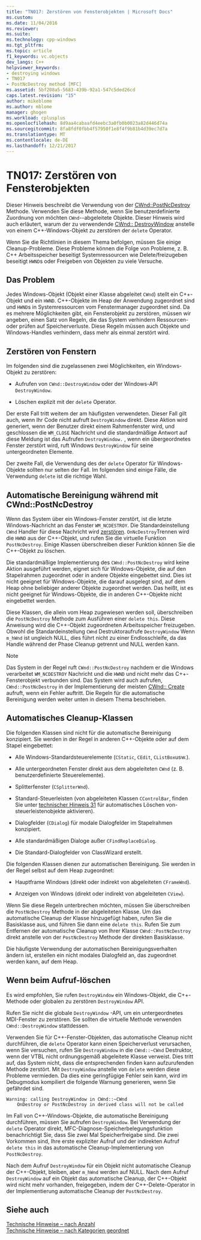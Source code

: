 ```yaml
---
title: "TN017: Zerstören von Fensterobjekten | Microsoft Docs"
ms.custom: 
ms.date: 11/04/2016
ms.reviewer: 
ms.suite: 
ms.technology: cpp-windows
ms.tgt_pltfrm: 
ms.topic: article
f1_keywords: vc.objects
dev_langs: C++
helpviewer_keywords:
- destroying windows
- TN017
- PostNcDestroy method [MFC]
ms.assetid: 5bf208a5-5683-439b-92a1-547c5ded26cd
caps.latest.revision: "15"
author: mikeblome
ms.author: mblome
manager: ghogen
ms.workload: cplusplus
ms.openlocfilehash: 8d9aa4cabaafd4eebc3a0fb0b0023a82d446d74a
ms.sourcegitcommit: 8fa8fdf0fbb4f57950f1e8f4f9b81b4d39ec7d7a
ms.translationtype: MT
ms.contentlocale: de-DE
ms.lasthandoff: 12/21/2017
---
```

# <a name="tn017-destroying-window-objects"></a>TN017: Zerstören von Fensterobjekten
Dieser Hinweis beschreibt die Verwendung von der [CWnd::PostNcDestroy](../mfc/reference/cwnd-class.md#postncdestroy) Methode. Verwenden Sie diese Methode, wenn Sie benutzerdefinierte Zuordnung von möchten `CWnd`--abgeleitete Objekte. Dieser Hinweis wird auch erläutert, warum der zu verwendende [CWnd:: DestroyWindow](../mfc/reference/cwnd-class.md#destroywindow) anstelle von einem C++-Windows-Objekt zu zerstören der `delete` Operator.  
  
 Wenn Sie die Richtlinien in diesem Thema befolgen, müssen Sie einige Cleanup-Probleme. Diese Probleme können die Folge von Probleme, z. B. C++ Arbeitsspeicher beseitigt Systemressourcen wie Delete/freizugeben beseitigt `HWND`s oder Freigeben von Objekten zu viele Versuche.  
  
## <a name="the-problem"></a>Das Problem  
 Jedes Windows-Objekt (Objekt einer Klasse abgeleitet `CWnd`) stellt ein C++-Objekt und ein `HWND`. C++-Objekte im Heap der Anwendung zugeordnet sind und `HWND`s in Systemressourcen vom Fenstermanager zugeordnet sind. Da es mehrere Möglichkeiten gibt, ein Fensterobjekt zu zerstören, müssen wir angeben, einen Satz von Regeln, die das System verhindern Ressourcen- oder prüfen auf Speicherverluste. Diese Regeln müssen auch Objekte und Windows-Handles verhindern, dass mehr als einmal zerstört wird.  
  
## <a name="destroying-windows"></a>Zerstören von Fenstern  
 Im folgenden sind die zugelassenen zwei Möglichkeiten, ein Windows-Objekt zu zerstören:  
  
-   Aufrufen von `CWnd::DestroyWindow` oder der Windows-API `DestroyWindow`.  
  
-   Löschen explizit mit der `delete` Operator.  
  
 Der erste Fall tritt weitem der am häufigsten verwendeten. Dieser Fall gilt auch, wenn Ihr Code nicht aufruft `DestroyWindow` direkt. Diese Aktion wird generiert, wenn der Benutzer direkt einem Rahmenfenster wird, und geschlossen die `WM_CLOSE` Nachricht und die standardmäßige Antwort auf diese Meldung ist das Aufrufen `DestroyWindow.` , wenn ein übergeordnetes Fenster zerstört wird, ruft Windows `DestroyWindow` für seine untergeordneten Elemente.  
  
 Der zweite Fall, die Verwendung des der `delete` Operator für Windows-Objekte sollten nur selten der Fall. Im folgenden sind einige Fälle, die Verwendung `delete` ist die richtige Wahl.  
  
## <a name="auto-cleanup-with-cwndpostncdestroy"></a>Automatische Bereinigung während mit CWnd::PostNcDestroy  
 Wenn das System über ein Windows-Fenster zerstört, ist die letzte Windows-Nachricht an das Fenster `WM_NCDESTROY`. Die Standardeinstellung `CWnd` Handler für diese Nachricht wird [zerstören](../mfc/reference/cwnd-class.md#onncdestroy). `OnNcDestroy`Trennen wird die `HWND` aus der C++-Objekt, und rufen Sie die virtuelle Funktion `PostNcDestroy`. Einige Klassen überschreiben dieser Funktion können Sie die C++-Objekt zu löschen.  
  
 Die standardmäßige Implementierung des `CWnd::PostNcDestroy` wird keine Aktion ausgeführt werden, eignet sich für Windows-Objekte, die auf den Stapelrahmen zugeordnet oder in andere Objekte eingebettet sind. Dies ist nicht geeignet für Windows-Objekte, die darauf ausgelegt sind, auf dem Heap ohne beliebiger anderer Objekte zugeordnet werden. Das heißt, ist es nicht geeignet für Windows-Objekte, die in anderen C++-Objekte nicht eingebettet werden.  
  
 Diese Klassen, die allein vom Heap zugewiesen werden soll, überschreiben die `PostNcDestroy` Methode zum Ausführen einer `delete this`. Diese Anweisung wird die C++-Objekt zugeordneten Arbeitsspeicher freizugeben. Obwohl die Standardeinstellung `CWnd` Destruktoraufrufe `DestroyWindow` Wenn `m_hWnd` ist ungleich NULL, dies führt nicht zu einer Endlosschleife, da das Handle während der Phase Cleanup getrennt und NULL werden kann.  
  
> [!NOTE]
>  Das System in der Regel ruft `CWnd::PostNcDestroy` nachdem er die Windows verarbeitet `WM_NCDESTROY` Nachricht und die `HWND` und nicht mehr das C++-Fensterobjekt verbunden sind. Das System wird auch aufrufen, `CWnd::PostNcDestroy` in der Implementierung der meisten [CWnd:: Create](../mfc/reference/cwnd-class.md#create) aufruft, wenn ein Fehler auftritt. Die Regeln für die automatische Bereinigung werden weiter unten in diesem Thema beschrieben.  
  
## <a name="auto-cleanup-classes"></a>Automatisches Cleanup-Klassen  
 Die folgenden Klassen sind nicht für die automatische Bereinigung konzipiert. Sie werden in der Regel in anderen C++-Objekte oder auf dem Stapel eingebettet:  
  
-   Alle Windows-Standardsteuerelemente (`CStatic`, `CEdit`, `CListBox`usw.).  
  
-   Alle untergeordneten Fenster direkt aus dem abgeleiteten `CWnd` (z. B. benutzerdefinierte Steuerelemente).  
  
-   Splitterfenster (`CSplitterWnd`).  
  
-   Standard-Steuerleisten (von abgeleiteten Klassen `CControlBar`, finden Sie unter [technischer Hinweis 31](../mfc/tn031-control-bars.md) für automatisches Löschen von-steuerleistenobjekte aktivieren).  
  
-   Dialogfelder (`CDialog`) für modale Dialogfelder im Stapelrahmen konzipiert.  
  
-   Alle standardmäßigen Dialoge außer `CFindReplaceDialog`.  
  
-   Die Standard-Dialogfelder von ClassWizard erstellt.  
  
 Die folgenden Klassen dienen zur automatischen Bereinigung. Sie werden in der Regel selbst auf dem Heap zugeordnet:  
  
-   Hauptframe Windows (direkt oder indirekt von abgeleiteten `CFrameWnd`).  
  
-   Anzeigen von Windows (direkt oder indirekt von abgeleiteten `CView`).  
  
 Wenn Sie diese Regeln unterbrechen möchten, müssen Sie überschreiben die `PostNcDestroy` Methode in der abgeleiteten Klasse. Um das automatische Cleanup der Klasse hinzugefügt haben, rufen Sie die Basisklasse aus, und führen Sie dann eine `delete this`. Rufen Sie zum Entfernen der automatische Cleanup von Ihrer Klasse `CWnd::PostNcDestroy` direkt anstelle von der `PostNcDestroy` Methode der direkten Basisklasse.  
  
 Die häufigste Verwendung der automatischen Bereinigungsverhalten ändern ist, erstellen ein nicht modales Dialogfeld an, das zugeordnet werden kann, auf dem Heap.  
  
## <a name="when-to-call-delete"></a>Wenn beim Aufruf-löschen  
 Es wird empfohlen, Sie rufen `DestroyWindow` ein Windows-Objekt, die C++-Methode oder globalen zu zerstören `DestroyWindow` API.  
  
 Rufen Sie nicht die globale `DestroyWindow` -API, um ein untergeordnetes MDI-Fenster zu zerstören. Sie sollten die virtuelle Methode verwenden `CWnd::DestroyWindow` stattdessen.  
  
 Verwenden Sie für C++-Fenster-Objekten, das automatische Cleanup nicht durchführen, die `delete` Operator kann einen Speicherverlust verursachen, wenn Sie versuchen, rufen Sie `DestroyWindow` in die `CWnd::~CWnd` Destruktor, wenn der VTBL nicht ordnungsgemäß abgeleitete Klasse verweist. Dies tritt auf, das System nicht, dass die entsprechenden finden kann aufzurufenden Methode zerstört. Mit `DestroyWindow` anstelle von `delete` werden diese Probleme vermieden. Da dies eine geringfügige Fehler sein kann, wird im Debugmodus kompiliert die folgende Warnung generieren, wenn Sie gefährdet sind.  
  
```  
Warning: calling DestroyWindow in CWnd::~CWnd  
    OnDestroy or PostNcDestroy in derived class will not be called  
```  
  
 Im Fall von C++-Windows-Objekte, die automatische Bereinigung durchführen, müssen Sie aufrufen `DestroyWindow`. Bei Verwendung der `delete` Operator direkt, MFC-Diagnose-Speicherbelegungsfunktion benachrichtigt Sie, dass Sie zwei Mal Speicherfreigabe sind. Die zwei Vorkommen sind, Ihre erste expliziter Aufruf und der indirekten Aufruf `delete this` in das automatische Cleanup-Implementierung von `PostNcDestroy`.  
  
 Nach dem Aufruf `DestroyWindow` für ein Objekt nicht automatische Cleanup der C++-Objekt, bleiben, aber `m_hWnd` werden auf NULL. Nach dem Aufruf `DestroyWindow` auf ein Objekt das automatische Cleanup, der C++-Objekt wird nicht mehr vorhanden, freigegeben, indem der C++-Delete-Operator in der Implementierung automatische Cleanup der `PostNcDestroy`.  
  
## <a name="see-also"></a>Siehe auch  
 [Technische Hinweise – nach Anzahl](../mfc/technical-notes-by-number.md)   
 [Technische Hinweise – nach Kategorien geordnet](../mfc/technical-notes-by-category.md)

